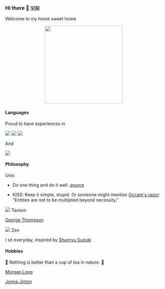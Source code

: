 ### Hi there 👋 🇻🇳

Welcome to my home sweet home 

<p align="center">
  <img width="250" src="https://media.giphy.com/media/3oKGz9PtFqfXQy0yre/giphy.gif">
</p>

                    
#### Languages 

Proud to have experiences in 

<img src="https://img.icons8.com/color/48/000000/python.png"/>  <img src="https://img.icons8.com/color/48/000000/golang.png"/> <img src="https://img.icons8.com/color/48/000000/ruby-programming-language.png"/>

And

<img src="https://img.icons8.com/office/40/000000/japan.png"/>


#### Philosophy

Unix

+ Do one thing and do it well. [source](https://homepage.cs.uri.edu/~thenry/resources/unix_art/ch01s06.html)

+ KISS: Keep it simple, stupid. Or someone might mention [Occam's razor](https://plato.stanford.edu/entries/simplicity/): "Entities are not to be multiplied beyond necessity."

<img src="https://img.icons8.com/metro/26/000000/yin-yang.png"/> Taoism 

[George Thompson](https://www.youtube.com/watch?v=JJNEvjwipO0)

<img src="https://img.icons8.com/material-sharp/24/000000/zen-symbol.png"/> Zen

I sit everyday, inspired by [Shunryu Suzuki](https://www.goodreads.com/book/show/402843.Zen_Mind_Beginner_s_Mind)


#### Hobbies

:tea: Nothing is better than a cup of tea in nature. :herb:

[Morgan Long](https://youtu.be/xCqyHqUkEuM)

[Jonna Jinton](https://www.youtube.com/watch?v=YOZ4ha34N58)
